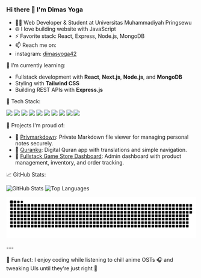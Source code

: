 ### Hi there 👋 I'm Dimas Yoga

- 🧑‍💻 Web Developer & Student at Universitas Muhammadiyah Pringsewu
- 🌐 I love building website with JavaScript
- ⚡ Favorite stack: React, Express, Node.js, MongoDB
- 📫 Reach me on:
- instagram: [dimasyoga42](https://www.instagram.com/dimasyoga_42/)
  
🌱 I’m currently learning:
- Fullstack development with **React**, **Next.js**, **Node.js**, and **MongoDB**
- Styling with **Tailwind CSS**
- Building REST APIs with **Express.js**

🚀 Tech Stack:
<p>
  <img src="https://img.shields.io/badge/HTML5-E34F26?style=for-the-badge&logo=html5&logoColor=white"/>
  <img src="https://img.shields.io/badge/CSS3-1572B6?style=for-the-badge&logo=css3&logoColor=white"/>
  <img src="https://img.shields.io/badge/JavaScript-F7DF1E?style=for-the-badge&logo=javascript&logoColor=black"/>
  <img src="https://img.shields.io/badge/React-20232A?style=for-the-badge&logo=react&logoColor=61DAFB"/>
  <img src="https://img.shields.io/badge/Next.js-000000?style=for-the-badge&logo=nextdotjs&logoColor=white"/>
  <img src="https://img.shields.io/badge/Astro-1a1a1a?style=for-the-badge&logo=astro&logoColor=white"/>
  <img src="https://img.shields.io/badge/Node.js-339933?style=for-the-badge&logo=nodedotjs&logoColor=white"/>
  <img src="https://img.shields.io/badge/Express.js-404D59?style=for-the-badge"/>
  <img src="https://img.shields.io/badge/MongoDB-4EA94B?style=for-the-badge&logo=mongodb&logoColor=white"/>
  <img src="https://img.shields.io/badge/Tailwind_CSS-38B2AC?style=for-the-badge&logo=tailwind-css&logoColor=white"/>
</p>

🔭 Projects I'm proud of:
- 📝 [Privmarkdown](https://github.com/dimasyoga42/privmarkdown): Private Markdown file viewer for managing personal notes securely.
- 📖 [Quranku](https://github.com/dimasyoga42/Quranku): Digital Quran app with translations and simple navigation.
- 🛒 [Fullstack Game Store Dashboard](https://github.com/dimasyoga42/fullstack-store-dashboard): Admin dashboard with product management, inventory, and order tracking.

📈 GitHub Stats:
<p>
  <img src="https://github-readme-stats.vercel.app/api?username=dimasyoga42&show_icons=true&theme=github_dark&hide=issues" alt="GitHub Stats"/>
  <img src="https://github-readme-stats.vercel.app/api/top-langs/?username=dimasyoga42&layout=compact&theme=github_dark" alt="Top Languages"/>
</p>
<p>
  <img src="github-user-contribution.svg" />
</p>
---

🧠 Fun fact: I enjoy coding while listening to chill anime OSTs 🎧 and tweaking UIs until they're just right 🎨
